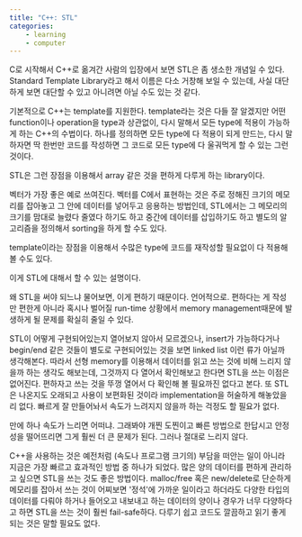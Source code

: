 ```yaml
---
title: "C++: STL"
categories:
    - learning
    - computer
---
```


C로 시작해서 C++로 옮겨간 사람의 입장에서 보면 STL은 좀 생소한 개념일 수 있다. Standard Template Library라고 해서 이름은 다소 거창해 보일 수 있는데, 사실 대단하게 보면 대단할 수 있고 아니려면 아닐 수도 있는 것 같다.

기본적으로 C++는 template를 지원한다. template라는 것은 다들 잘 알겠지만 어떤 function이나 operation을 type과 상관없이, 다시 말해서 모든 type에 적용이 가능하게 하는 C++의 수법이다. 하나를 정의하면 모든 type에 다 적용이 되게 만드는, 다시 말하자면 딱 한번만 코드를 작성하면 그 코드로 모든 type에 다 울궈먹게 할 수 있는 그런 것이다.

STL은 그런 장점을 이용해서 array 같은 것을 편하게 다루게 하는 library이다.

벡터가 가장 좋은 예로 쓰여진다. 벡터를 C에서 표현하는 것은 주로 정해진 크기의 메모리를 잡아놓고 그 안에 데이터를 넣어두고 응용하는 방법인데, STL에서는 그 메모리의 크기를 맘대로 늘렸다 줄였다 하기도 하고 중간에 데이터를 삽입하기도 하고 별도의 알고리즘을 정의해서 sorting을 하게 할 수도 있다.

template이라는 장점을 이용해서 수많은 type에 코드를 재작성할 필요없이 다 적용해 볼 수도 있다. 

이게 STL에 대해서 할 수 있는 설명이다.

왜 STL을 써야 되느냐 물어보면, 이게 편하기 때문이다. 언어적으로. 편하다는 게 작성만 편한게 아니라 혹시나 벌어질 run-time 상황에서 memory management때문에 발생하게 될 문제를 확실히 줄일 수 있다. 

STL이 어떻게 구현되어있는지 열어보지 않아서 모르겠으나, insert가 가능하다거나 begin/end 같은 것들이 별도로 구현되어있는 것을 보면 linked list 이런 류가 아닐까 생각해본다. 따라서 선형 memory를 이용해서 데이터를 읽고 쓰는 것에 비해 느리지 않을까 하는 생각도 해보는데, 그것까지 다 열어서 확인해보고 한다면 STL을 쓰는 이점은 없어진다. 편하자고 쓰는 것을 뚜껑 열어서 다 확인해 볼 필요까진 없다고 본다. 또 STL은 나온지도 오래되고 사용이 보편화된 것이라 implementation을 허술하게 해놓았을리 없다. 빠르게 잘 만들어놔서 속도가 느려지지 않을까 하는 걱정도 할 필요가 없다.

만에 하나 속도가 느리면 어떠냐. 그래봐야 개찐 도찐이고 빠른 방법으로 한답시고 안정성을 떨어뜨리면 그게 훨씬 더 큰 문제가 된다. 그러나 절대로 느리지 않다.

C++을 사용하는 것은 예전처럼 (속도나 프로그램 크기의) 부담을 떠안는 일이 아니라 지금은 가장 빠르고 효과적인 방법 중 하나가 되었다. 많은 양의 데이터를 편하게 관리하고 싶으면 STL을 쓰는 것도 좋은 방법이다. malloc/free 혹은 new/delete로 단순하게 메모리를 잡아서 쓰는 것이 어찌보면 '정석'에 가까운 일이라고 하더라도 다양한 타입의 데이터를 다뤄야 하거나 들어오고 내보내고 하는 데이터의 양이나 경우가 너무 다양하다고 하면 STL을 쓰는 것이 훨씬 fail-safe하다. 다루기 쉽고 코드도 깔끔하고 읽기 좋게 되는 것은 말할 필요도 없다.


